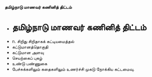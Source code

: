 **தமிழ்நாடு மாணவர் கணினித் திட்டம்**
- # தமிழ்நாடு மாணவர் கணினித் திட்டம்
- n. சிறிது சிறிதாகக் கட்டியமைத்தல்
- கட்டுமானத்தொகுதி
- கட்டுமான அளவு
- செயற்கைப் புகழ்
- உண்டு பண்ணுகை
- பேச்சுக்களிலும் கதைகளிலும் உணர்ச்சி முகடு நோக்கிய கட்டமைவு.

